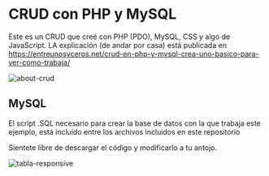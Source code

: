 # CRUD con PHP y MySQL 

Este es un CRUD que creé con PHP (PDO), MySQL, CSS y algo de JavaScript. LA explicación (de andar por casa) está publicada en https://entreunosyceros.net/crud-en-php-y-mysql-crea-uno-basico-para-ver-como-trabaja/ 

![about-crud](https://user-images.githubusercontent.com/6242827/227186330-cabe42e4-3251-4e03-9810-ea768178b1f2.png)

## MySQL

El script .SQL necesario para crear la base de datos con la que trabaja este ejemplo, está incluido entre los archivos incluidos en este repositorio

Sientete libre de descargar el código y modificarlo a tu antojo.

![tabla-responsive](https://user-images.githubusercontent.com/6242827/227259695-0f88d71d-f98e-430a-a25c-648fcdbf2e63.png)
